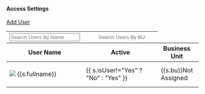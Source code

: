 

<div id="dashboard-main" ng-controller="AccessSettingsCtrl">
	<!-- top section -->
	<div id="dashboard-top">
		<span class="left-cell">
			<h4>Access Settings</h4>
		</span>
		<span class="right-cell" style="width: 300px">
			<a href="javascript:void(0)" class="green-btn" id="addUserBtn" ng-click="addUser()">Add User</a>
			<!-- <a ng-controller="ExportCtrl" href="javascript:void(0)" class="green-btn" id="exportBtn" ng-click="export()">Export</a> -->
		</span>
	</div>
	<!-- bottom section: grid layout -->
	<md-grid-list md-cols-xs="1" md-cols-sm="2" md-cols-md="3" md-cols-gt-md="3" md-row-height-gt-md="1:1" md-row-height="1:1" md-gutter="12px" md-gutter-gt-sm="8px" class="gridListdemoBasicUsage">
		<!-- left side - module -->
		<md-grid-tile class="white md-whiteframe-z5" md-rowspan="1" md-colspan="3" md-colspan-sm="2">
			<md-content flex layout="column" layout-fill>
				<table st-table="displayedCollection" st-safe-src="userList" class="table table-striped" summary="List of system users">
					<thead>
						<tr>
							<th class="userSearch" >
							    <label for="userSearch" hidden>User Search</label>
								<input id="userSearch" st-search="fullname" st-delay="0" placeholder="Search Users By Name" class="input-sm form-control" type="search"/>
							</th>	
                            <th class="businessUnitSearch" >
                                <label for="businessUnitSearch" hidden>BU Search</label>
                                <input id="businessUnitSearch" style="border:none; width:150px; margin-left:30px" ng-model="businessUnitSearch" st-delay="0" placeholder="Search Users By BU" class="input-sm form-control" type="search" />
                            </th>						
						<tr>
						<tr>
							<th id="fullName" st-sort-default="true" st-sort="getters.fullName" ng-click="">User Name</th>
							<th id="isActive" st-sort="getters.active" ng-click="">Active</th>
							<th id="bu" st-sort="getters.bu" ng-click="">Business Unit</th>
							<th id="reviews" st-sort="getters.reviews" ng-click="">Review(s)</th>
							<th id="role" st-sort="getters.role" ng-click="">Role(s)</th>
							<th id="email" st-sort="getters.email" ng-click="">Email</th>
							<th id="action" >Action</th>
						</tr>
					</thead>
					<tbody>
						<tr ng-repeat="s in displayedCollection | filter:{fullName: searchName, bu: businessUnitSearch}">
							<td header="fullName"><img class="bluepages-image" src="http://images.w3ibm.mybluemix.net/image/{{s.email}}.jpg?s=30"/> {{s.fullname}}</td>
							<td header="isActive">{{ s.isUser!="Yes" ? "No" : "Yes" }}</td>
							<td header="bu">{{s.bu}}<span ng-if="s.bu==''">Not Assigned</span></td>
							<td header="reviews">{{ getReviewsAsString(s) }}</td>
							<td header="role">{{ getRolesAsString(s) }}</td>
							<td header="email">{{s.email}}</td>
							<td header="action">
								<a href="javascript:void(0)" ng-click="editUser(s)">Edit</a> | <a href="javascript:void(0)" ng-click="deleteUser(s)">Delete</a>
							</td>
						</tr>
					</tbody><tfoot>
						<tr>
							<td colspan="7" class="text-center" ng-hide="(searchName)">
								<div st-pagination="" st-items-by-page="8" st-displayed-pages="7"></div>
							</td>
						</tr>
					</tfoot>
				</table>
				<md-progress-circular layout="row" md-diameter="200px" md-mode="indeterminate" ng-show="showProgress" layout-align="center center" style="margin-left: 35%;" aria-valuenow="1" aria-labelledby="progressBar"></md-progress-circular>
			</md-content>
		</md-grid-tile>
	</md-grid-list>
</div>
